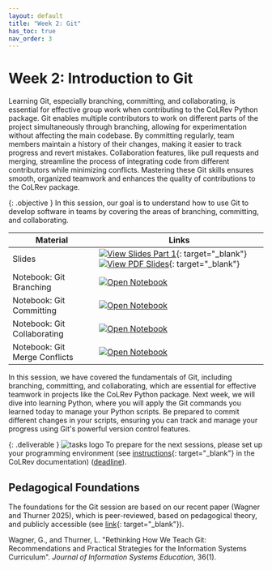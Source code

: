 ```yaml
---
layout: default
title: "Week 2: Git"
has_toc: true
nav_order: 3
---
```


# Week 2: Introduction to Git

Learning Git, especially branching, committing, and collaborating, is essential for effective group work when contributing to the CoLRev Python package.
Git enables multiple contributors to work on different parts of the project simultaneously through branching, allowing for experimentation without affecting the main codebase.
By committing regularly, team members maintain a history of their changes, making it easier to track progress and revert mistakes.
Collaboration features, like pull requests and merging, streamline the process of integrating code from different contributors while minimizing conflicts.
Mastering these Git skills ensures smooth, organized teamwork and enhances the quality of contributions to the CoLRev package.

{: .objective }
In this session, our goal is to understand how to use Git to develop software in teams by covering the areas of branching, committing, and collaborating.

| **Material** | **Links** |
| ------------ | --------- |
| Slides | [![View Slides Part 1](https://img.shields.io/badge/View-HTML%20Slides-orange?logo=html5)](../output/02-git.html){: target="_blank"} [![View PDF Slides](https://img.shields.io/badge/Download-PDF-orange?logo=adobe)](../output/02-git.pdf){: target="_blank"} |
| Notebook: Git Branching   | [![Open Notebook](https://img.shields.io/badge/Notebook-blue?logo=github)](week_2_git_notebook_branching.html) |
| Notebook: Git Committing   | [![Open Notebook](https://img.shields.io/badge/Notebook-blue?logo=github)](week_2_git_notebook_committing.html) |
| Notebook: Git Collaborating   | [![Open Notebook](https://img.shields.io/badge/Notebook-blue?logo=github)](week_2_git_notebook_collaboration.html) |
| Notebook: Git Merge Conflicts   | [![Open Notebook](https://img.shields.io/badge/Notebook-blue?logo=github)](week_2_git_notebook_merge_conflict.html) |

<!-- 

{: .see_also }
> - An explanation of [Internal Git Objects](https://git-scm.com/book/en/v2/Git-Internals-Git-Objects){: target="_blank"}
-->

In this session, we have covered the fundamentals of Git, including branching, committing, and collaborating, which are essential for effective teamwork in projects like the CoLRev Python package. Next week, we will dive into learning Python, where you will apply the Git commands you learned today to manage your Python scripts. Be prepared to commit different changes in your scripts, ensuring you can track and manage your progress using Git's powerful version control features.

{: .deliverable }
![tasks logo](../assets/iconmonstr-clipboard-5.svg) To prepare for the next sessions, please set up your programming environment (see [instructions](https://colrev-environment.github.io/colrev/dev_docs/setup.html){: target="_blank"} in the CoLRev documentation)  ([deadline](../index.html#deliverables)).

## Pedagogical Foundations

The foundations for the Git session are based on our recent paper (Wagner and Thurner 2025), which is peer-reviewed, based on pedagogical theory, and publicly accessible (see [link](https://digital-work-lab.github.io/rethink-git-teaching/){: target="_blank"}).

<div class="references">
    <p>Wagner, G., and Thurner, L. "Rethinking How We Teach Git: Recommendations and Practical Strategies for the Information Systems Curriculum". <i>Journal of Information Systems Education</i>, 36(1).</p>
</div>
